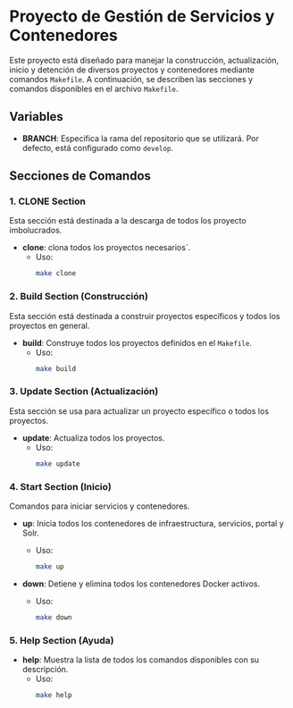# Proyecto de Gestión de Servicios y Contenedores

Este proyecto está diseñado para manejar la construcción, actualización, inicio y detención de diversos proyectos y contenedores mediante comandos `Makefile`. A continuación, se describen las secciones y comandos disponibles en el archivo `Makefile`.

## Variables

- **BRANCH**: Especifica la rama del repositorio que se utilizará. Por defecto, está configurado como `develop`.

## Secciones de Comandos

### 1. **CLONE Section**
Esta sección está destinada a la descarga de todos los proyecto imbolucrados.

- **clone**: clona todos los proyectos necesarios`.
  - Uso:
    ```bash
    make clone
    ```

### 2. **Build Section (Construcción)**
Esta sección está destinada a construir proyectos específicos y todos los proyectos en general.

- **build**: Construye todos los proyectos definidos en el `Makefile`.
  - Uso:
    ```bash
    make build
    ```


### 3. **Update Section (Actualización)**
Esta sección se usa para actualizar un proyecto específico o todos los proyectos.

- **update**: Actualiza todos los proyectos.
  - Uso:
    ```bash
    make update
    ```

### 4. **Start Section (Inicio)**
Comandos para iniciar servicios y contenedores.

- **up**: Inicia todos los contenedores de infraestructura, servicios, portal y Solr.
  - Uso:
    ```bash
    make up
    ```

- **down**: Detiene y elimina todos los contenedores Docker activos.
  - Uso:
    ```bash
    make down
    ```

### 5. **Help Section (Ayuda)**
- **help**: Muestra la lista de todos los comandos disponibles con su descripción.
  - Uso:
    ```bash
    make help
    ```
